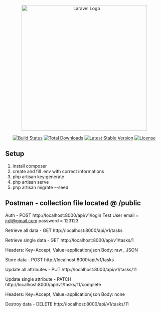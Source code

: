 <p align="center"><a href="https://laravel.com" target="_blank"><img src="https://raw.githubusercontent.com/laravel/art/master/logo-lockup/5%20SVG/2%20CMYK/1%20Full%20Color/laravel-logolockup-cmyk-red.svg" width="400" alt="Laravel Logo"></a></p>

<p align="center">
<a href="https://github.com/laravel/framework/actions"><img src="https://github.com/laravel/framework/workflows/tests/badge.svg" alt="Build Status"></a>
<a href="https://packagist.org/packages/laravel/framework"><img src="https://img.shields.io/packagist/dt/laravel/framework" alt="Total Downloads"></a>
<a href="https://packagist.org/packages/laravel/framework"><img src="https://img.shields.io/packagist/v/laravel/framework" alt="Latest Stable Version"></a>
<a href="https://packagist.org/packages/laravel/framework"><img src="https://img.shields.io/packagist/l/laravel/framework" alt="License"></a>
</p>

## Setup

1) install composer
2) create and fill .env with correct informations
3) php artisan key:generate
4) php artisan serve
5) php artisan migrate --seed

## Postman - collection file located @ /public

Auth - POST http://localhost:8000/api/v1/login
Test User
email = jrdj@gmail.com 
password = 123123


Retrieve all data - GET http://localhost:8000/api/v1/tasks

Retrieve single data - GET http://localhost:8000/api/v1/tasks/1

Headers: Key=Accept, Value=application/json
         Body: raw , JSON
         
Store data - POST http://localhost:8000/api/v1/tasks

Update all attributes - PUT http://localhost:8000/api/v1/tasks/11

Update single attribute - PATCH http://localhost:8000/api/v1/tasks/11/complete

Headers: Key=Accept, Value=application/json
         Body: none
         
Destroy data - DELETE http://localhost:8000/api/v1/tasks/11

